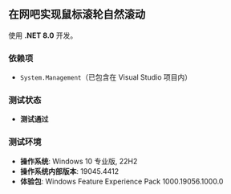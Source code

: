 ## 在网吧实现鼠标滚轮自然滚动

使用 **.NET 8.0** 开发。

### 依赖项

- `System.Management`（已包含在 Visual Studio 项目内）

### 测试状态

- **测试通过**

### 测试环境

- **操作系统**: Windows 10 专业版, 22H2
- **操作系统内部版本**: 19045.4412
- **体验包**: Windows Feature Experience Pack 1000.19056.1000.0
